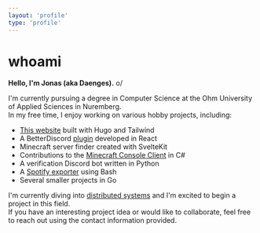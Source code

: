 ```yaml
---
layout: 'profile'
type: 'profile'
---
```


# whoami
**Hello, I'm Jonas (aka Daenges).** o/

I'm currently pursuing a degree in Computer Science at the Ohm University of Applied Sciences in Nuremberg.  
In my free time, I enjoy working on various hobby projects, including:

- [This website](https://github.com/Daenges/daenges-profile) built with Hugo and Tailwind
- A BetterDiscord  [plugin](https://github.com/Daenges/DiscordWebTorrent) developed in React
- Minecraft server finder created with SvelteKit
- Contributions to the [Minecraft Console Client](https://github.com/MCCTeam/Minecraft-Console-Client) in C#
- A verification Discord bot written in Python
- A [Spotify exporter](https://github.com/Daenges/Spotify-Downloader-Bash) using Bash
- Several smaller projects in Go

I'm currently diving into [distributed systems](https://www.distributed-systems.net/index.php/books/ds4/) and I'm excited to begin a project in this field.   
If you have an interesting project idea or would like to collaborate, feel free to reach out using the contact information provided.
